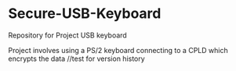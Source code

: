 Secure-USB-Keyboard
===================
Repository for Project USB keyboard



Project involves using a PS/2 keyboard connecting to a CPLD which encrypts the data //test for version history
